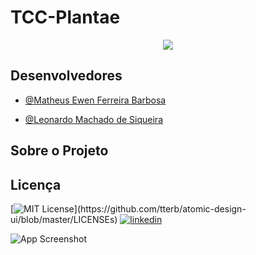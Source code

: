 # TCC-Plantae

<div align="center">
<img src="https://user-images.githubusercontent.com/72282924/144150432-a99d35b1-518e-4b92-bd02-7568402cf958.jpg" />
</div>

 ## Desenvolvedores
 
- [@Matheus Ewen Ferreira Barbosa](https://github.com/MatheusEwen)

- [@Leonardo Machado de Siqueira](https://github.com/FireWolf014)

## Sobre o Projeto



## Licença

[![MIT License](https://img.shields.io/apm/l/atomic-design-ui.svg?)](https://github.com/tterb/atomic-design-ui/blob/master/LICENSEs)
[![linkedin](https://img.shields.io/badge/linkedin-0A66C2?style=for-the-badge&logo=linkedin&logoColor=white)](https://www.linkedin.com/in/matheus-ewen-ferreira-barbosa/)

![App Screenshot](https://via.placeholder.com/468x300?text=App+Screenshot+Here)


